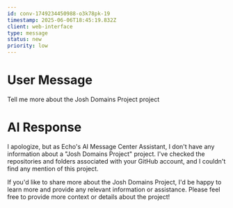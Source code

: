 ```yaml
---
id: conv-1749234450988-o3k78pk-19
timestamp: 2025-06-06T18:45:19.832Z
client: web-interface
type: message
status: new
priority: low
---
```


# User Message

Tell me more about the Josh Domains Project project

# AI Response

I apologize, but as Echo's AI Message Center Assistant, I don't have any information about a "Josh Domains Project" project. I've checked the repositories and folders associated with your GitHub account, and I couldn't find any mention of this project.

If you'd like to share more about the Josh Domains Project, I'd be happy to learn more and provide any relevant information or assistance. Please feel free to provide more context or details about the project!


